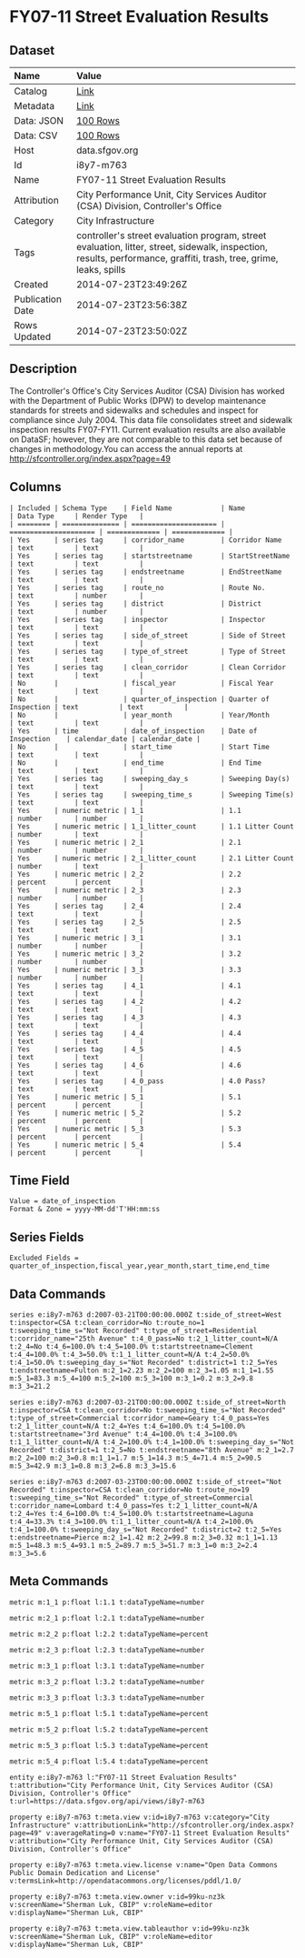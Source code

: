 # FY07-11 Street Evaluation Results

## Dataset

| Name | Value |
| :--- | :---- |
| Catalog | [Link](https://catalog.data.gov/dataset/fy07-11-street-evaluation-results-4f0df) |
| Metadata | [Link](https://data.sfgov.org/api/views/i8y7-m763) |
| Data: JSON | [100 Rows](https://data.sfgov.org/api/views/i8y7-m763/rows.json?max_rows=100) |
| Data: CSV | [100 Rows](https://data.sfgov.org/api/views/i8y7-m763/rows.csv?max_rows=100) |
| Host | data.sfgov.org |
| Id | i8y7-m763 |
| Name | FY07-11 Street Evaluation Results |
| Attribution | City Performance Unit, City Services Auditor (CSA) Division, Controller's Office |
| Category | City Infrastructure |
| Tags | controller's street evaluation program, street evaluation, litter, street, sidewalk, inspection, results, performance, graffiti, trash, tree, grime, leaks, spills |
| Created | 2014-07-23T23:49:26Z |
| Publication Date | 2014-07-23T23:56:38Z |
| Rows Updated | 2014-07-23T23:50:02Z |

## Description

The Controller's Office's City Services Auditor (CSA) Division has worked with the Department of Public Works (DPW) to develop maintenance standards for streets and sidewalks and schedules and inspect for compliance since July 2004. This data file consolidates street and sidewalk inspection results FY07-FY11. Current evaluation results are also available on DataSF; however, they are not comparable to this data set because of changes in methodology.You can access the annual reports at  http://sfcontroller.org/index.aspx?page=49

## Columns

```ls
| Included | Schema Type    | Field Name            | Name                  | Data Type     | Render Type   |
| ======== | ============== | ===================== | ===================== | ============= | ============= |
| Yes      | series tag     | corridor_name         | Corridor Name         | text          | text          |
| Yes      | series tag     | startstreetname       | StartStreetName       | text          | text          |
| Yes      | series tag     | endstreetname         | EndStreetName         | text          | text          |
| Yes      | series tag     | route_no              | Route No.             | text          | number        |
| Yes      | series tag     | district              | District              | text          | number        |
| Yes      | series tag     | inspector             | Inspector             | text          | text          |
| Yes      | series tag     | side_of_street        | Side of Street        | text          | text          |
| Yes      | series tag     | type_of_street        | Type of Street        | text          | text          |
| Yes      | series tag     | clean_corridor        | Clean Corridor        | text          | text          |
| No       |                | fiscal_year           | Fiscal Year           | text          | text          |
| No       |                | quarter_of_inspection | Quarter of Inspection | text          | text          |
| No       |                | year_month            | Year/Month            | text          | text          |
| Yes      | time           | date_of_inspection    | Date of Inspection    | calendar_date | calendar_date |
| No       |                | start_time            | Start Time            | text          | text          |
| No       |                | end_time              | End Time              | text          | text          |
| Yes      | series tag     | sweeping_day_s        | Sweeping Day(s)       | text          | text          |
| Yes      | series tag     | sweeping_time_s       | Sweeping Time(s)      | text          | text          |
| Yes      | numeric metric | 1_1                   | 1.1                   | number        | number        |
| Yes      | numeric metric | 1_1_litter_count      | 1.1 Litter Count      | number        | text          |
| Yes      | numeric metric | 2_1                   | 2.1                   | number        | number        |
| Yes      | numeric metric | 2_1_litter_count      | 2.1 Litter Count      | number        | text          |
| Yes      | numeric metric | 2_2                   | 2.2                   | percent       | percent       |
| Yes      | numeric metric | 2_3                   | 2.3                   | number        | number        |
| Yes      | series tag     | 2_4                   | 2.4                   | text          | text          |
| Yes      | series tag     | 2_5                   | 2.5                   | text          | text          |
| Yes      | numeric metric | 3_1                   | 3.1                   | number        | number        |
| Yes      | numeric metric | 3_2                   | 3.2                   | number        | number        |
| Yes      | numeric metric | 3_3                   | 3.3                   | number        | number        |
| Yes      | series tag     | 4_1                   | 4.1                   | text          | text          |
| Yes      | series tag     | 4_2                   | 4.2                   | text          | text          |
| Yes      | series tag     | 4_3                   | 4.3                   | text          | text          |
| Yes      | series tag     | 4_4                   | 4.4                   | text          | text          |
| Yes      | series tag     | 4_5                   | 4.5                   | text          | text          |
| Yes      | series tag     | 4_6                   | 4.6                   | text          | text          |
| Yes      | series tag     | 4_0_pass              | 4.0 Pass?             | text          | text          |
| Yes      | numeric metric | 5_1                   | 5.1                   | percent       | percent       |
| Yes      | numeric metric | 5_2                   | 5.2                   | percent       | percent       |
| Yes      | numeric metric | 5_3                   | 5.3                   | percent       | percent       |
| Yes      | numeric metric | 5_4                   | 5.4                   | percent       | percent       |
```

## Time Field

```ls
Value = date_of_inspection
Format & Zone = yyyy-MM-dd'T'HH:mm:ss
```

## Series Fields

```ls
Excluded Fields = quarter_of_inspection,fiscal_year,year_month,start_time,end_time
```

## Data Commands

```ls
series e:i8y7-m763 d:2007-03-21T00:00:00.000Z t:side_of_street=West t:inspector=CSA t:clean_corridor=No t:route_no=1 t:sweeping_time_s="Not Recorded" t:type_of_street=Residential t:corridor_name="25th Avenue" t:4_0_pass=No t:2_1_litter_count=N/A t:2_4=No t:4_6=100.0% t:4_5=100.0% t:startstreetname=Clement t:4_4=100.0% t:4_3=50.0% t:1_1_litter_count=N/A t:4_2=50.0% t:4_1=50.0% t:sweeping_day_s="Not Recorded" t:district=1 t:2_5=Yes t:endstreetname=Fulton m:2_1=2.23 m:2_2=100 m:2_3=1.05 m:1_1=1.55 m:5_1=83.3 m:5_4=100 m:5_2=100 m:5_3=100 m:3_1=0.2 m:3_2=9.8 m:3_3=21.2

series e:i8y7-m763 d:2007-03-21T00:00:00.000Z t:side_of_street=North t:inspector=CSA t:clean_corridor=No t:sweeping_time_s="Not Recorded" t:type_of_street=Commercial t:corridor_name=Geary t:4_0_pass=Yes t:2_1_litter_count=N/A t:2_4=Yes t:4_6=100.0% t:4_5=100.0% t:startstreetname="3rd Avenue" t:4_4=100.0% t:4_3=100.0% t:1_1_litter_count=N/A t:4_2=100.0% t:4_1=100.0% t:sweeping_day_s="Not Recorded" t:district=1 t:2_5=No t:endstreetname="8th Avenue" m:2_1=2.7 m:2_2=100 m:2_3=0.8 m:1_1=1.7 m:5_1=14.3 m:5_4=71.4 m:5_2=90.5 m:5_3=42.9 m:3_1=0.8 m:3_2=6.8 m:3_3=15.6

series e:i8y7-m763 d:2007-03-23T00:00:00.000Z t:side_of_street="Not Recorded" t:inspector=CSA t:clean_corridor=No t:route_no=19 t:sweeping_time_s="Not Recorded" t:type_of_street=Commercial t:corridor_name=Lombard t:4_0_pass=Yes t:2_1_litter_count=N/A t:2_4=Yes t:4_6=100.0% t:4_5=100.0% t:startstreetname=Laguna t:4_4=33.3% t:4_3=100.0% t:1_1_litter_count=N/A t:4_2=100.0% t:4_1=100.0% t:sweeping_day_s="Not Recorded" t:district=2 t:2_5=Yes t:endstreetname=Pierce m:2_1=1.42 m:2_2=99.8 m:2_3=0.32 m:1_1=1.13 m:5_1=48.3 m:5_4=93.1 m:5_2=89.7 m:5_3=51.7 m:3_1=0 m:3_2=2.4 m:3_3=5.6
```

## Meta Commands

```ls
metric m:1_1 p:float l:1.1 t:dataTypeName=number

metric m:2_1 p:float l:2.1 t:dataTypeName=number

metric m:2_2 p:float l:2.2 t:dataTypeName=percent

metric m:2_3 p:float l:2.3 t:dataTypeName=number

metric m:3_1 p:float l:3.1 t:dataTypeName=number

metric m:3_2 p:float l:3.2 t:dataTypeName=number

metric m:3_3 p:float l:3.3 t:dataTypeName=number

metric m:5_1 p:float l:5.1 t:dataTypeName=percent

metric m:5_2 p:float l:5.2 t:dataTypeName=percent

metric m:5_3 p:float l:5.3 t:dataTypeName=percent

metric m:5_4 p:float l:5.4 t:dataTypeName=percent

entity e:i8y7-m763 l:"FY07-11 Street Evaluation Results" t:attribution="City Performance Unit, City Services Auditor (CSA) Division, Controller's Office" t:url=https://data.sfgov.org/api/views/i8y7-m763

property e:i8y7-m763 t:meta.view v:id=i8y7-m763 v:category="City Infrastructure" v:attributionLink="http://sfcontroller.org/index.aspx?page=49" v:averageRating=0 v:name="FY07-11 Street Evaluation Results" v:attribution="City Performance Unit, City Services Auditor (CSA) Division, Controller's Office"

property e:i8y7-m763 t:meta.view.license v:name="Open Data Commons Public Domain Dedication and License" v:termsLink=http://opendatacommons.org/licenses/pddl/1.0/

property e:i8y7-m763 t:meta.view.owner v:id=99ku-nz3k v:screenName="Sherman Luk, CBIP" v:roleName=editor v:displayName="Sherman Luk, CBIP"

property e:i8y7-m763 t:meta.view.tableauthor v:id=99ku-nz3k v:screenName="Sherman Luk, CBIP" v:roleName=editor v:displayName="Sherman Luk, CBIP"
```